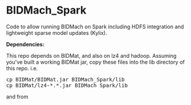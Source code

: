 # BIDMach_Spark
Code to allow running BIDMach on Spark including HDFS integration and lightweight sparse model updates (Kylix). 

**Dependencies:**

This repo depends on BIDMat, and also on lz4 and hadoop. Assuming you've built a working BIDMat jar, copy these files into the lib directory of this repo. i.e.

<pre>cp BIDMat/BIDMat.jar BIDMach_Spark/lib
cp BIDMat/lz4-*.*.jar BIDMach_Spark/lib</pre>

and from
